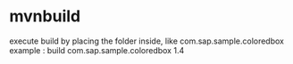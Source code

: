 # mvnbuild

execute build by placing the folder inside, like com.sap.sample.coloredbox
example :
build com.sap.sample.coloredbox 1.4